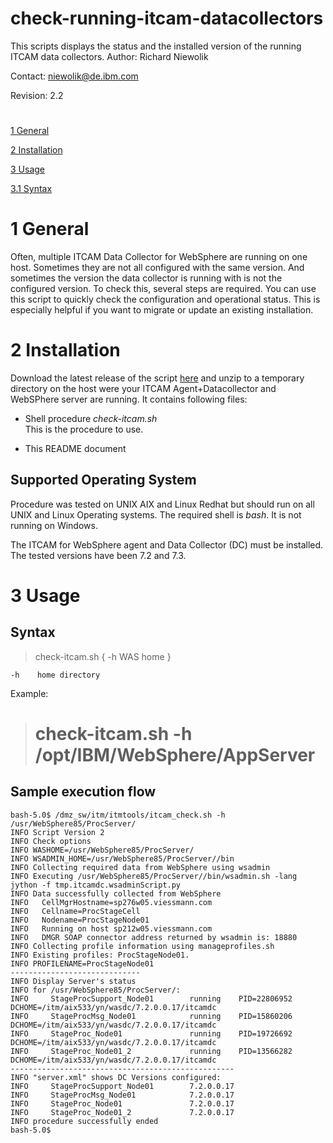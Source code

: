 # check-running-itcam-datacollectors
This scripts displays the status and the installed version of the running ITCAM data collectors. 
Author: Richard Niewolik

Contact: niewolik@de.ibm.com

Revision: 2.2

#

[1 General](#1-general)

[2 Installation](#2-installation)

[3 Usage](#3-usage)

[3.1 Syntax](#syntax)


#

1 General
=========

Often, multiple ITCAM Data Collector for WebSphere are running on one host. Sometimes they are not all configured with the same version. And sometimes the version the data collector is running with is not the configured version. To check this, several steps are required. You can use this script to quickly check the configuration and operational status. This is especially helpful if you want to migrate or update an existing installation.

 
2 Installation
==============

Download the latest release of the script [here](https://github.com/ricniew/check-running-itcam-datacollectors/releases) and unzip to a temporary directory on the host were your ITCAM Agent\+Datacollector and WebSPhere server are running. It contains following files:

-   Shell procedure *check-itcam.sh*\
    This is the procedure to use.

-   This README document

Supported Operating System
--------------------------

Procedure was tested on UNIX AIX and Linux Redhat but should run on all
UNIX and Linux Operating systems. The required shell is *bash*. It is
not running on Windows.

The ITCAM for WebSphere agent and Data Collector (DC) must be installed.
The tested versions have been 7.2 and 7.3.


3 Usage
=======

Syntax
------

> check-itcam.sh { -h WAS home }

    -h    home directory

Example:
> # check-itcam.sh  -h /opt/IBM/WebSphere/AppServer
          
Sample execution flow
----------------------

    bash-5.0$ /dmz_sw/itm/itmtools/itcam_check.sh -h /usr/WebSphere85/ProcServer/
    INFO Script Version 2
    INFO Check options
    INFO WASHOME=/usr/WebSphere85/ProcServer/
    INFO WSADMIN_HOME=/usr/WebSphere85/ProcServer//bin
    INFO Collecting required data from WebSphere using wsadmin
    INFO Executing /usr/WebSphere85/ProcServer//bin/wsadmin.sh -lang jython -f tmp.itcamdc.wsadminScript.py
    INFO Data successfully collected from WebSphere
    INFO   CellMgrHostname=sp276w05.viessmann.com
    INFO   Cellname=ProcStageCell
    INFO   Nodename=ProcStageNode01
    INFO   Running on host sp212w05.viessmann.com
    INFO   DMGR SOAP connector address returned by wsadmin is: 18880
    INFO Collecting profile information using manageprofiles.sh
    INFO Existing profiles: ProcStageNode01.
    INFO PROFILENAME=ProcStageNode01
    -----------------------------
    INFO Display Server's status
    INFO for /usr/WebSphere85/ProcServer/:
    INFO     StageProcSupport_Node01        running    PID=22806952 DCHOME=/itm/aix533/yn/wasdc/7.2.0.0.17/itcamdc
    INFO     StageProcMsg_Node01            running    PID=15860206 DCHOME=/itm/aix533/yn/wasdc/7.2.0.0.17/itcamdc
    INFO     StageProc_Node01               running    PID=19726692 DCHOME=/itm/aix533/yn/wasdc/7.2.0.0.17/itcamdc
    INFO     StageProc_Node01_2             running    PID=13566282 DCHOME=/itm/aix533/yn/wasdc/7.2.0.0.17/itcamdc
    --------------------------------------------------
    INFO "server.xml" shows DC Versions configured:
    INFO     StageProcSupport_Node01        7.2.0.0.17
    INFO     StageProcMsg_Node01            7.2.0.0.17
    INFO     StageProc_Node01               7.2.0.0.17
    INFO     StageProc_Node01_2             7.2.0.0.17
    INFO procedure successfully ended
    bash-5.0$

